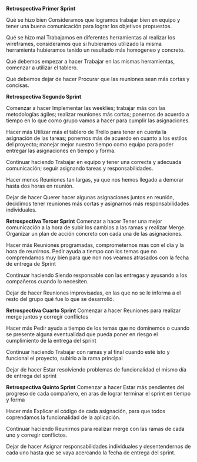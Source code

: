 **Retrospectiva Primer Sprint**

Qué se hizo bien
Consideramos que logramos trabajar bien en equipo y tener una buena comunicación para lograr los objetivos propuestos.

Qué se hizo mal
Trabajamos en diferentes herramientas al realizar los wireframes, consideramos que si hubieramos utilizado la misma herramienta hubieramos tenido un resultado más homogeneo y concreto.

Qué debemos empezar a hacer
Trabajar en las mismas herramientas, comenzar a utilizar el tablero.

Qué debemos dejar de hacer
Procurar que las reuniones sean más cortas y concisas.

**Retrospectiva Segundo Sprint**

Comenzar a hacer
Implementar las weeklies; trabajar más con las metodologías ágiles; realizar reuniones más cortas; ponernos de acuerdo a tiempo en lo que como grupo vamos a hacer para cumplir las asignaciones.

Hacer más
Utilizar más el tablero de Trello para tener en cuenta la asignación de las tareas; ponernos más de acuerdo en cuanto a los estilos del proyecto; manejar mejor nuestro tiempo como equipo para poder entregar las asignaciones en tiempo y forma.

Continuar haciendo
Trabajar en equipo y tener una correcta y adecuada comunicación; seguir asignando tareas y responsabilidades.

Hacer menos
Reuniones tan largas, ya que nos hemos llegado a demorar hasta dos horas en reunión.

Dejar de hacer
Querer hacer algunas asignaciones juntos en reunión, decidimos tener reuniones más cortas y asignarnos más responsabilidades individuales.

**Retrospectiva Tercer Sprint**
Comenzar a hacer
Tener una mejor comunicación a la hora de subir los cambios a las ramas y realizar Merge.
Organizar un plan de acción concreto con cada una de las asignaciones.

Hacer más
Reuniones programadas, comprometernos más con el día y la hora de reunirnos.
Pedir ayuda a tiempo con los temas que no comprendamos muy bien para que non nos veamos atrasados con la fecha de entrega de Sprint

Continuar haciendo
Siendo responsable con las entregas y ayusando a los compañeros cuando lo necesiten.

Dejar de hacer
Reuniones improvisadas, en las que no se le informa a el resto del grupo qué fue lo que se desarrolló.

**Retrospectiva Cuarto Sprint**
Comenzar a hacer
Reuniones para realizar merge juntos y corregir conflictos

Hacer más
Pedir ayuda a tiempo de los temas que no dominemos o cuando se presente alguna eventualidad que pueda poner en riesgo el cumplimiento de la entrega del sprint

Continuar haciendo
Trabajar con ramas y al final cuando esté isto y funcional el proyecto, subirlo a la rama principal

Dejar de hacer
Estar resolviendo problemas de funcionalidad el mismo día de entrega del sprint

**Retrospectiva Quinto Sprint**
Comenzar a hacer
Estar más pendientes del progreso de cada compañero, en aras de lograr terminar el sprint en tiempo y forma

Hacer más
Explicar el código de cada asignación, para que todos coprendamos la funcionalidad de la aplicación.

Continuar haciendo
Reunirnos para realizar merge con las ramas de cada uno y corregir conflictos.

Dejar de hacer
Asignar responsabilidades individuales y desentendernos de cada uno hasta que se vaya acercando la fecha de entrega del sprint.

